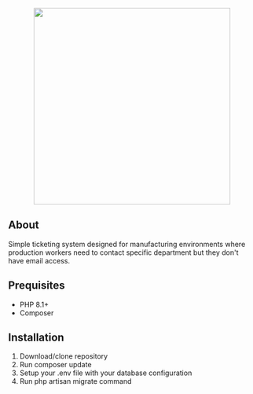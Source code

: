 <p align="center"><img src="https://raw.githubusercontent.com/laravel/art/master/logo-lockup/5%20SVG/2%20CMYK/1%20Full%20Color/laravel-logolockup-cmyk-red.svg" width="400"></p>


## About
Simple ticketing system designed for manufacturing environments where production workers need to contact specific department but they don't have email access.

## Prequisites
- PHP 8.1+
- Composer

## Installation
1. Download/clone repository
2. Run composer update
3. Setup your .env file with your database configuration
4. Run php artisan migrate command

